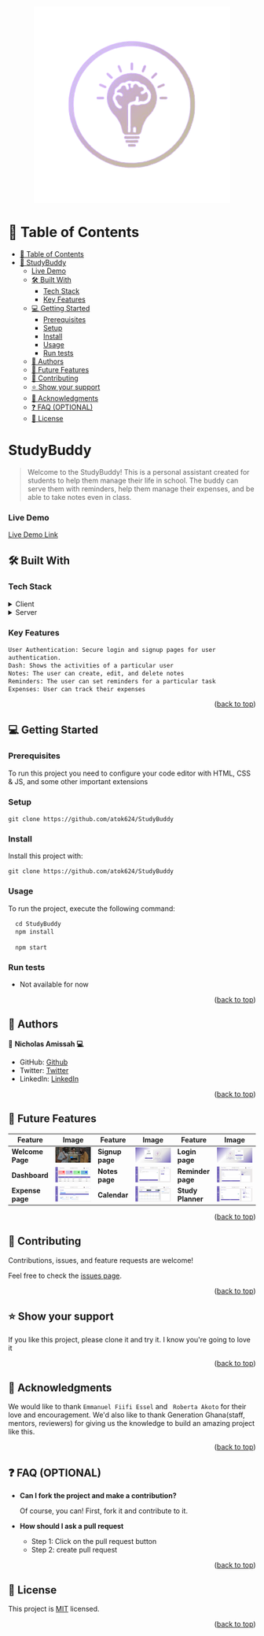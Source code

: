<a name="readme-top"></a>

<div align="center">
<img src="/public/images/kk-removebg-preview.png" width="400px" alt="Purpool Logo" />

</div>
<!-- TABLE OF CONTENTS -->

# 📗 Table of Contents

- [📗 Table of Contents](#-table-of-contents)
- [📖 StudyBuddy ](#-StudyBuddy)
  - [Live Demo](#live-demo)
  - [🛠 Built With ](#-built-with-)
    - [Tech Stack ](#tech-stack-)
    - [Key Features ](#key-features-)
  - [💻 Getting Started ](#-getting-started-)
    - [Prerequisites](#prerequisites)
    - [Setup](#setup)
    - [Install](#install)
    - [Usage](#usage)
    - [Run tests](#run-tests)
  - [👥 Authors ](#-authors-)
  - [🔭 Future Features ](#-future-features-)
  - [🤝 Contributing ](#-contributing-)
  - [⭐️ Show your support ](#️-show-your-support-)
  - [🙏 Acknowledgments ](#-acknowledgments-)
  - [❓ FAQ (OPTIONAL) ](#-faq-optional-)
  - [📝 License ](#-license-)

<!-- PROJECT DESCRIPTION -->

# StudyBuddy <a name="about-project"></a>

> Welcome to the StudyBuddy! This is a personal assistant created for students to help them manage their life in school. The buddy can serve them with reminders, help them manage their expenses, and be able to take notes even in class. 


### Live Demo

[Live Demo Link](https://walking-buddy-636cb.web.app/)

## 🛠 Built With <a name="built-with"></a>

### Tech Stack <a name="tech-stack"></a>

<details>
  <summary>Client</summary>
  <ul>
    <li><a href="https://getbootstrap.com/">Bootstrap</a></li>
    <li><a href="https://www.javascript.com/">JavaScript</a></li>
    <li><a href="https://react.dev/">React.js</a></li>
  </ul>
</details>
<details>
  <summary>Server</summary>
  <ul>
    <li><a href="https://firebase.google.com/">FireBase</a></li>
  </ul>
</details>
<!-- Features -->

### Key Features <a name="key-features"></a>

```
User Authentication: Secure login and signup pages for user authentication. 
Dash: Shows the activities of a particular user
Notes: The user can create, edit, and delete notes
Reminders: The user can set reminders for a particular task
Expenses: User can track their expenses
```

<p align="right">(<a href="#readme-top">back to top</a>)</p>

## 💻 Getting Started <a name="getting-started"></a>

### Prerequisites

To run this project you need to configure your code editor with HTML, CSS & JS, and some other important extensions

### Setup

```
git clone https://github.com/atok624/StudyBuddy
```

### Install

Install this project with:

```
git clone https://github.com/atok624/StudyBuddy
```

### Usage

To run the project, execute the following command:

```
  cd StudyBuddy
  npm install

  npm start
```

### Run tests

- Not available for now

<p align="right">(<a href="#readme-top">back to top</a>)</p>

<!-- AUTHORS -->

## 👥 Authors <a name="authors"></a>

👤 **Nicholas Amissah 💻**
- GitHub: [Github](https://github.com/atok624)
- Twitter: [Twitter](https://twitter.com/mysticalamissah)
- LinkedIn: [LinkedIn](https://linkedin.com/in/nicholas-amissah-153b09154)

<p align="right">(<a href="#readme-top">back to top</a>)</p>

<!-- FUTURE FEATURES -->

## 🔭 Future Features <a name="future-features"></a>

| Feature         | Image                                              | Feature         | Image                                              | Feature         | Image                                              |
|-----------------|----------------------------------------------------|-----------------|----------------------------------------------------|-----------------|----------------------------------------------------|
| **Welcome Page**| ![Welcome Page](./src/assests/Welcome.png)         | **Signup page** | ![Signup Page](./src/assests/Signup.png)           | **Login page**  | ![Login Page](./src/assests/SignIN.png)            |
| **Dashboard**   | ![Dashboard](./src/assests/Dashboard.png)          | **Notes page**  | ![Notes Page](./src/assests/note.png)              | **Reminder page**| ![Reminder Page](./src/assests/Reminder.png)      |
| **Expense page**| ![Expense Page](./src/assests/Expense.png)         | **Calendar**    | ![Calendar](./src/assests/calendar.png)            | **Study Planner** | ![Planner](./src/assests/Planner.png)            |



<p align="right">(<a href="#readme-top">back to top</a>)</p>

<!-- CONTRIBUTING -->

## 🤝 Contributing <a name="contributing"></a>

Contributions, issues, and feature requests are welcome!

Feel free to check the [issues page](../../issues/).

<p align="right">(<a href="#readme-top">back to top</a>)</p>

<!-- SUPPORT -->

## ⭐️ Show your support <a name="support"></a>

If you like this project, please clone it and try it. I know you're going to love it

<p align="right">(<a href="#readme-top">back to top</a>)</p>

<!-- ACKNOWLEDGEMENTS -->

## 🙏 Acknowledgments <a name="acknowledgements"></a>

We would like to thank ```Emmanuel Fiifi Essel``` and ``` Roberta Akoto``` for their love and encouragement. We'd also like to thank Generation Ghana(staff, mentors, reviewers) for giving us the knowledge to build an amazing project like this.

<p align="right">(<a href="#readme-top">back to top</a>)</p>

<!-- FAQ (optional) -->

## ❓ FAQ (OPTIONAL) <a name="faq"></a>

- **Can I fork the project and make a contribution?**

  Of course, you can! First, fork it and contribute to it.

- **How should I ask a pull request**

  - Step 1: Click on the pull request button
  - Step 2: create pull request

<p align="right">(<a href="#readme-top">back to top</a>)</p>

<!-- LICENSE -->

## 📝 License <a name="license"></a>

This project is [MIT](./LICENSE) licensed.

<p align="right">(<a href="#readme-top">back to top</a>)</p>
